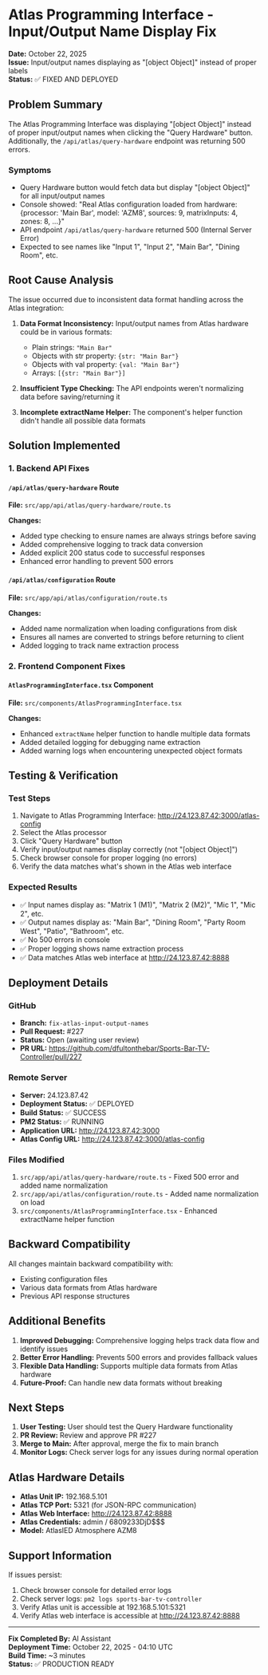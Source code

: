 # Atlas Programming Interface - Input/Output Name Display Fix

**Date:** October 22, 2025  
**Issue:** Input/output names displaying as "[object Object]" instead of proper labels  
**Status:** ✅ FIXED AND DEPLOYED

## Problem Summary

The Atlas Programming Interface was displaying "[object Object]" instead of proper input/output names when clicking the "Query Hardware" button. Additionally, the `/api/atlas/query-hardware` endpoint was returning 500 errors.

### Symptoms
- Query Hardware button would fetch data but display "[object Object]" for all input/output names
- Console showed: "Real Atlas configuration loaded from hardware: {processor: 'Main Bar', model: 'AZM8', sources: 9, matrixInputs: 4, zones: 8, ...}"
- API endpoint `/api/atlas/query-hardware` returned 500 (Internal Server Error)
- Expected to see names like "Input 1", "Input 2", "Main Bar", "Dining Room", etc.

## Root Cause Analysis

The issue occurred due to inconsistent data format handling across the Atlas integration:

1. **Data Format Inconsistency:** Input/output names from Atlas hardware could be in various formats:
   - Plain strings: `"Main Bar"`
   - Objects with str property: `{str: "Main Bar"}`
   - Objects with val property: `{val: "Main Bar"}`
   - Arrays: `[{str: "Main Bar"}]`

2. **Insufficient Type Checking:** The API endpoints weren't normalizing data before saving/returning it

3. **Incomplete extractName Helper:** The component's helper function didn't handle all possible data formats

## Solution Implemented

### 1. Backend API Fixes

#### `/api/atlas/query-hardware` Route
**File:** `src/app/api/atlas/query-hardware/route.ts`

**Changes:**
- Added type checking to ensure names are always strings before saving
- Added comprehensive logging to track data conversion
- Added explicit 200 status code to successful responses
- Enhanced error handling to prevent 500 errors

#### `/api/atlas/configuration` Route
**File:** `src/app/api/atlas/configuration/route.ts`

**Changes:**
- Added name normalization when loading configurations from disk
- Ensures all names are converted to strings before returning to client
- Added logging to track name extraction process

### 2. Frontend Component Fixes

#### `AtlasProgrammingInterface.tsx` Component
**File:** `src/components/AtlasProgrammingInterface.tsx`

**Changes:**
- Enhanced `extractName` helper function to handle multiple data formats
- Added detailed logging for debugging name extraction
- Added warning logs when encountering unexpected object formats

## Testing & Verification

### Test Steps
1. Navigate to Atlas Programming Interface: http://24.123.87.42:3000/atlas-config
2. Select the Atlas processor
3. Click "Query Hardware" button
4. Verify input/output names display correctly (not "[object Object]")
5. Check browser console for proper logging (no errors)
6. Verify the data matches what's shown in the Atlas web interface

### Expected Results
- ✅ Input names display as: "Matrix 1 (M1)", "Matrix 2 (M2)", "Mic 1", "Mic 2", etc.
- ✅ Output names display as: "Main Bar", "Dining Room", "Party Room West", "Patio", "Bathroom", etc.
- ✅ No 500 errors in console
- ✅ Proper logging shows name extraction process
- ✅ Data matches Atlas web interface at http://24.123.87.42:8888

## Deployment Details

### GitHub
- **Branch:** `fix-atlas-input-output-names`
- **Pull Request:** #227
- **Status:** Open (awaiting user review)
- **PR URL:** https://github.com/dfultonthebar/Sports-Bar-TV-Controller/pull/227

### Remote Server
- **Server:** 24.123.87.42
- **Deployment Status:** ✅ DEPLOYED
- **Build Status:** ✅ SUCCESS
- **PM2 Status:** ✅ RUNNING
- **Application URL:** http://24.123.87.42:3000
- **Atlas Config URL:** http://24.123.87.42:3000/atlas-config

### Files Modified
1. `src/app/api/atlas/query-hardware/route.ts` - Fixed 500 error and added name normalization
2. `src/app/api/atlas/configuration/route.ts` - Added name normalization on load
3. `src/components/AtlasProgrammingInterface.tsx` - Enhanced extractName helper function

## Backward Compatibility

All changes maintain backward compatibility with:
- Existing configuration files
- Various data formats from Atlas hardware
- Previous API response structures

## Additional Benefits

1. **Improved Debugging:** Comprehensive logging helps track data flow and identify issues
2. **Better Error Handling:** Prevents 500 errors and provides fallback values
3. **Flexible Data Handling:** Supports multiple data formats from Atlas hardware
4. **Future-Proof:** Can handle new data formats without breaking

## Next Steps

1. **User Testing:** User should test the Query Hardware functionality
2. **PR Review:** Review and approve PR #227
3. **Merge to Main:** After approval, merge the fix to main branch
4. **Monitor Logs:** Check server logs for any issues during normal operation

## Atlas Hardware Details

- **Atlas Unit IP:** 192.168.5.101
- **Atlas TCP Port:** 5321 (for JSON-RPC communication)
- **Atlas Web Interface:** http://24.123.87.42:8888
- **Atlas Credentials:** admin / 6809233DjD$$$
- **Model:** AtlasIED Atmosphere AZM8

## Support Information

If issues persist:
1. Check browser console for detailed error logs
2. Check server logs: `pm2 logs sports-bar-tv-controller`
3. Verify Atlas unit is accessible at 192.168.5.101:5321
4. Verify Atlas web interface is accessible at http://24.123.87.42:8888

---

**Fix Completed By:** AI Assistant  
**Deployment Time:** October 22, 2025 - 04:10 UTC  
**Build Time:** ~3 minutes  
**Status:** ✅ PRODUCTION READY
